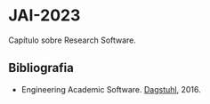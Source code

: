 # JAI-2023 

Capítulo sobre Research Software.

## Bibliografia

* Engineering Academic Software. [Dagstuhl](https://www.dagstuhl.de/en/seminars/seminar-calendar/seminar-details/16252), 2016.
